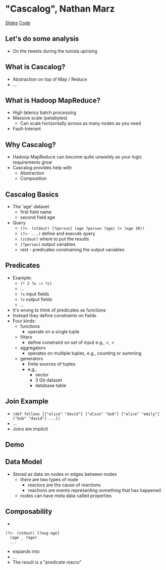 # "Cascalog", Nathan Marz #
[Slides](../2011-slides/nathan-marz-cascalog.pdf)
[Code](https://github.com/nathanmarz/cascalog-conj)

## Let's do some analysis ##
   * On the tweets during the tunisia uprising

## What is Cascalog? ##
   * Abstraction on top of Map / Reduce
   * ...

## What is Hadoop MapReduce? ##
   * High latency batch processing
   * Massive scale (petabytes)
      * Can scale horizontally across as many nodes as you need
   * Fault-tolerant

## Why Cascalog? ##
   * Hadoop MapReduce can become quite unwieldy as your logic requirements grow
   * Cascalog provides help with
      * Abstraction
      * Composition

## Cascalog Basics ##
   * The 'age' dataset
      * first field name
      * second field age
   * Query
      * `(?<- (stdout) [?person] (age ?person ?age) (< ?age 30))`
      * `(?<- ...)` define and execute query
      * `(stdout)` where to put the results
      * `[?person]` output variables
      * rest - predicates constraining the output variables

## Predicates ##
   * Example:
      * `(* 2 ?x :> ?z)`
      * ...
      * `?x` input fields
      * `?z` output fields
      * ...
   * It's wrong to think of predicates as functions
   * Instead they define constraints on fields
   * Four kinds:
      * functions
         * operate on a single tuple
      * filters
         * define constraint on set of input e.g., >, <
      * aggregators
         * operates on multiple tuples, e.g., counting or summing
      * generators
         * finite sources of tuples
         * e.g.,
            * vector
            * 3 Gb dataset
            * database table

## Join Example ##
   * `(def follows [["alice" "david"] ["alice" "bob"] ["alice" "emily"] ["bob" "david"] ...])`
   * ...
   * Joins are implicit

## Demo ##

## Data Model ##
   * Stored as data on nodes or edges between nodes
      * there are two types of node
         * reactors are the cause of reactions
         * reactions are events representing something that has happened
      * nodes can have meta data called properties

## Composability ##
   * 
```
(?<- (stdout) [?avg-age]
  (age _ ?age)
  ...
```
   * expands into
   * ...
   * The result is a "predicate macro"
